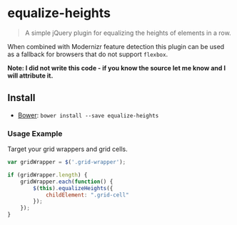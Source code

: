 # equalize-heights

> A simple jQuery plugin for equalizing the heights of elements in a row.

When combined with Modernizr feature detection this plugin can be used as a fallback for browsers that do not support `flexbox`.

**Note: I did not write this code - if you know the source let me know and I will attribute it.**

## Install

- [Bower](http://bower.io): `bower install --save equalize-heights`

### Usage Example

Target your grid wrappers and grid cells.

```javascript
var gridWrapper = $('.grid-wrapper');

if (gridWrapper.length) {
    gridWrapper.each(function() {
        $(this).equalizeHeights({
            childElement: ".grid-cell"
        });
    });
}
```
